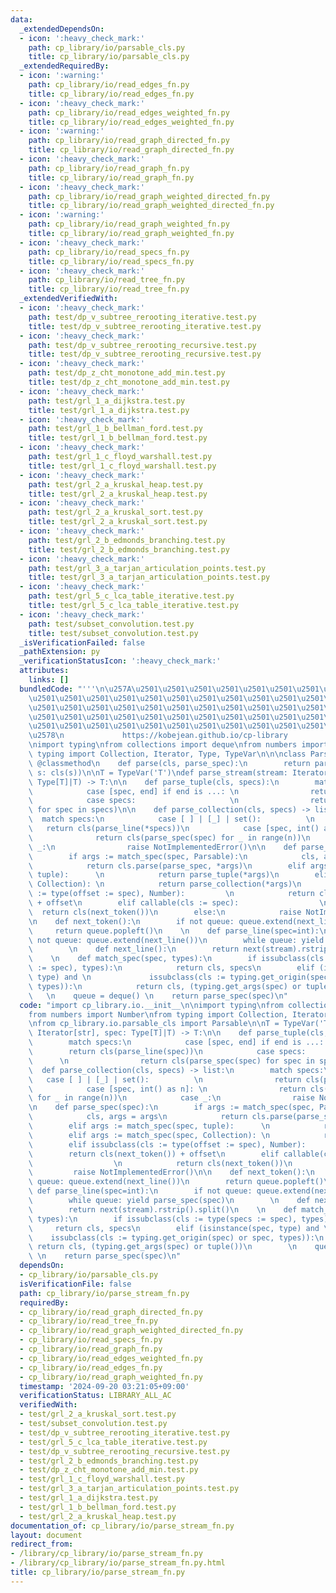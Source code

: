 ```yaml
---
data:
  _extendedDependsOn:
  - icon: ':heavy_check_mark:'
    path: cp_library/io/parsable_cls.py
    title: cp_library/io/parsable_cls.py
  _extendedRequiredBy:
  - icon: ':warning:'
    path: cp_library/io/read_edges_fn.py
    title: cp_library/io/read_edges_fn.py
  - icon: ':heavy_check_mark:'
    path: cp_library/io/read_edges_weighted_fn.py
    title: cp_library/io/read_edges_weighted_fn.py
  - icon: ':warning:'
    path: cp_library/io/read_graph_directed_fn.py
    title: cp_library/io/read_graph_directed_fn.py
  - icon: ':heavy_check_mark:'
    path: cp_library/io/read_graph_fn.py
    title: cp_library/io/read_graph_fn.py
  - icon: ':heavy_check_mark:'
    path: cp_library/io/read_graph_weighted_directed_fn.py
    title: cp_library/io/read_graph_weighted_directed_fn.py
  - icon: ':warning:'
    path: cp_library/io/read_graph_weighted_fn.py
    title: cp_library/io/read_graph_weighted_fn.py
  - icon: ':heavy_check_mark:'
    path: cp_library/io/read_specs_fn.py
    title: cp_library/io/read_specs_fn.py
  - icon: ':heavy_check_mark:'
    path: cp_library/io/read_tree_fn.py
    title: cp_library/io/read_tree_fn.py
  _extendedVerifiedWith:
  - icon: ':heavy_check_mark:'
    path: test/dp_v_subtree_rerooting_iterative.test.py
    title: test/dp_v_subtree_rerooting_iterative.test.py
  - icon: ':heavy_check_mark:'
    path: test/dp_v_subtree_rerooting_recursive.test.py
    title: test/dp_v_subtree_rerooting_recursive.test.py
  - icon: ':heavy_check_mark:'
    path: test/dp_z_cht_monotone_add_min.test.py
    title: test/dp_z_cht_monotone_add_min.test.py
  - icon: ':heavy_check_mark:'
    path: test/grl_1_a_dijkstra.test.py
    title: test/grl_1_a_dijkstra.test.py
  - icon: ':heavy_check_mark:'
    path: test/grl_1_b_bellman_ford.test.py
    title: test/grl_1_b_bellman_ford.test.py
  - icon: ':heavy_check_mark:'
    path: test/grl_1_c_floyd_warshall.test.py
    title: test/grl_1_c_floyd_warshall.test.py
  - icon: ':heavy_check_mark:'
    path: test/grl_2_a_kruskal_heap.test.py
    title: test/grl_2_a_kruskal_heap.test.py
  - icon: ':heavy_check_mark:'
    path: test/grl_2_a_kruskal_sort.test.py
    title: test/grl_2_a_kruskal_sort.test.py
  - icon: ':heavy_check_mark:'
    path: test/grl_2_b_edmonds_branching.test.py
    title: test/grl_2_b_edmonds_branching.test.py
  - icon: ':heavy_check_mark:'
    path: test/grl_3_a_tarjan_articulation_points.test.py
    title: test/grl_3_a_tarjan_articulation_points.test.py
  - icon: ':heavy_check_mark:'
    path: test/grl_5_c_lca_table_iterative.test.py
    title: test/grl_5_c_lca_table_iterative.test.py
  - icon: ':heavy_check_mark:'
    path: test/subset_convolution.test.py
    title: test/subset_convolution.test.py
  _isVerificationFailed: false
  _pathExtension: py
  _verificationStatusIcon: ':heavy_check_mark:'
  attributes:
    links: []
  bundledCode: "'''\n\u257A\u2501\u2501\u2501\u2501\u2501\u2501\u2501\u2501\u2501\u2501\
    \u2501\u2501\u2501\u2501\u2501\u2501\u2501\u2501\u2501\u2501\u2501\u2501\u2501\
    \u2501\u2501\u2501\u2501\u2501\u2501\u2501\u2501\u2501\u2501\u2501\u2501\u2501\
    \u2501\u2501\u2501\u2501\u2501\u2501\u2501\u2501\u2501\u2501\u2501\u2501\u2501\
    \u2501\u2501\u2501\u2501\u2501\u2501\u2501\u2501\u2501\u2501\u2501\u2501\u2501\
    \u2578\n             https://kobejean.github.io/cp-library               \n'''\n\
    \nimport typing\nfrom collections import deque\nfrom numbers import Number\nfrom\
    \ typing import Collection, Iterator, Type, TypeVar\n\n\nclass Parsable:\n   \
    \ @classmethod\n    def parse(cls, parse_spec):\n        return parse_spec(lambda\
    \ s: cls(s))\n\nT = TypeVar('T')\ndef parse_stream(stream: Iterator[str], spec:\
    \ Type[T]|T) -> T:\n\n    def parse_tuple(cls, specs):\n        match specs:\n\
    \            case [spec, end] if end is ...: \n                return cls(parse_line(spec))\n\
    \            case specs:                     \n                return cls(parse_spec(spec)\
    \ for spec in specs)\n\n    def parse_collection(cls, specs) -> list:\n      \
    \  match specs:\n            case [ ] | [_] | set():          \n             \
    \   return cls(parse_line(*specs))\n            case [spec, int() as n]: \n  \
    \              return cls(parse_spec(spec) for _ in range(n))\n            case\
    \ _:\n                raise NotImplementedError()\n\n    def parse_spec(spec):\n\
    \        if args := match_spec(spec, Parsable):\n            cls, args = args\n\
    \            return cls.parse(parse_spec, *args)\n        elif args := match_spec(spec,\
    \ tuple):      \n            return parse_tuple(*args)\n        elif args := match_spec(spec,\
    \ Collection): \n            return parse_collection(*args)\n        elif issubclass(cls\
    \ := type(offset := spec), Number):         \n            return cls(next_token())\
    \ + offset\n        elif callable(cls := spec):                  \n          \
    \  return cls(next_token())\n        else:\n            raise NotImplementedError()\n\
    \n    def next_token():\n        if not queue: queue.extend(next_line())\n   \
    \     return queue.popleft()\n    \n    def parse_line(spec=int):\n        if\
    \ not queue: queue.extend(next_line())\n        while queue: yield parse_spec(spec)\n\
    \        \n    def next_line():\n        return next(stream).rstrip().split()\n\
    \    \n    def match_spec(spec, types):\n        if issubclass(cls := type(specs\
    \ := spec), types):\n            return cls, specs\n        elif (isinstance(spec,\
    \ type) and \n             issubclass(cls := typing.get_origin(spec) or spec,\
    \ types)):\n            return cls, (typing.get_args(spec) or tuple())\n     \
    \   \n    queue = deque() \n    return parse_spec(spec)\n"
  code: "import cp_library.io.__init__\n\nimport typing\nfrom collections import deque\n\
    from numbers import Number\nfrom typing import Collection, Iterator, Type, TypeVar\n\
    \nfrom cp_library.io.parsable_cls import Parsable\n\nT = TypeVar('T')\ndef parse_stream(stream:\
    \ Iterator[str], spec: Type[T]|T) -> T:\n\n    def parse_tuple(cls, specs):\n\
    \        match specs:\n            case [spec, end] if end is ...: \n        \
    \        return cls(parse_line(spec))\n            case specs:               \
    \      \n                return cls(parse_spec(spec) for spec in specs)\n\n  \
    \  def parse_collection(cls, specs) -> list:\n        match specs:\n         \
    \   case [ ] | [_] | set():          \n                return cls(parse_line(*specs))\n\
    \            case [spec, int() as n]: \n                return cls(parse_spec(spec)\
    \ for _ in range(n))\n            case _:\n                raise NotImplementedError()\n\
    \n    def parse_spec(spec):\n        if args := match_spec(spec, Parsable):\n\
    \            cls, args = args\n            return cls.parse(parse_spec, *args)\n\
    \        elif args := match_spec(spec, tuple):      \n            return parse_tuple(*args)\n\
    \        elif args := match_spec(spec, Collection): \n            return parse_collection(*args)\n\
    \        elif issubclass(cls := type(offset := spec), Number):         \n    \
    \        return cls(next_token()) + offset\n        elif callable(cls := spec):\
    \                  \n            return cls(next_token())\n        else:\n   \
    \         raise NotImplementedError()\n\n    def next_token():\n        if not\
    \ queue: queue.extend(next_line())\n        return queue.popleft()\n    \n   \
    \ def parse_line(spec=int):\n        if not queue: queue.extend(next_line())\n\
    \        while queue: yield parse_spec(spec)\n        \n    def next_line():\n\
    \        return next(stream).rstrip().split()\n    \n    def match_spec(spec,\
    \ types):\n        if issubclass(cls := type(specs := spec), types):\n       \
    \     return cls, specs\n        elif (isinstance(spec, type) and \n         \
    \    issubclass(cls := typing.get_origin(spec) or spec, types)):\n           \
    \ return cls, (typing.get_args(spec) or tuple())\n        \n    queue = deque()\
    \ \n    return parse_spec(spec)\n"
  dependsOn:
  - cp_library/io/parsable_cls.py
  isVerificationFile: false
  path: cp_library/io/parse_stream_fn.py
  requiredBy:
  - cp_library/io/read_graph_directed_fn.py
  - cp_library/io/read_tree_fn.py
  - cp_library/io/read_graph_weighted_directed_fn.py
  - cp_library/io/read_specs_fn.py
  - cp_library/io/read_graph_fn.py
  - cp_library/io/read_edges_weighted_fn.py
  - cp_library/io/read_edges_fn.py
  - cp_library/io/read_graph_weighted_fn.py
  timestamp: '2024-09-20 03:21:05+09:00'
  verificationStatus: LIBRARY_ALL_AC
  verifiedWith:
  - test/grl_2_a_kruskal_sort.test.py
  - test/subset_convolution.test.py
  - test/dp_v_subtree_rerooting_iterative.test.py
  - test/grl_5_c_lca_table_iterative.test.py
  - test/dp_v_subtree_rerooting_recursive.test.py
  - test/grl_2_b_edmonds_branching.test.py
  - test/dp_z_cht_monotone_add_min.test.py
  - test/grl_1_c_floyd_warshall.test.py
  - test/grl_3_a_tarjan_articulation_points.test.py
  - test/grl_1_a_dijkstra.test.py
  - test/grl_1_b_bellman_ford.test.py
  - test/grl_2_a_kruskal_heap.test.py
documentation_of: cp_library/io/parse_stream_fn.py
layout: document
redirect_from:
- /library/cp_library/io/parse_stream_fn.py
- /library/cp_library/io/parse_stream_fn.py.html
title: cp_library/io/parse_stream_fn.py
---
```

